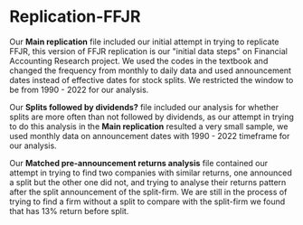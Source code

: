 # Replication-FFJR

Our **Main replication** file included our initial attempt in trying to replicate FFJR, this version of FFJR replication is our "initial data steps" on Financial
Accounting Research project. We used the codes in the textbook and changed the frequency from monthly to daily data and used announcement dates instead of effective dates for stock splits. We restricted the window to be from 1990 - 2022 for our analysis. 

Our **Splits followed by dividends?** file included our analysis for whether splits are more often than not followed by dividends, as our attempt in trying to do this analysis in the **Main replication** resulted a very small sample, we used monthly data on announcement dates with 1990 - 2022 timeframe for our analysis. 

Our **Matched pre-announcement returns analysis** file contained our attempt in trying to find two companies with similar returns, one announced a split but the other one did not, and trying to analyse their returns pattern after the split announcement of the split-firm. We are still in the process of trying to find a firm without a split to compare with the split-firm we found that has 13% return before split. 

